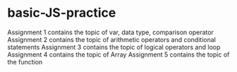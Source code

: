 # basic-JS-practice
Assignment 1 contains the topic of var, data type, comparison operator
Assignment 2 contains the topic of arithmetic operators and conditional statements
Assignment 3 contains the topic of logical operators and loop
Assignment 4 contains the topic of Array
Assignment 5 contains the topic of the function
